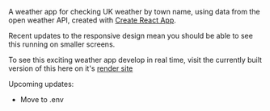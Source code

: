 A weather app for checking UK weather by town name, using data from the open weather API, created with [Create React App](https://github.com/facebook/create-react-app). 

Recent updates to the responsive design mean you should be able to see this running on smaller screens. 

To see this exciting weather app develop in real time, visit the currently built version of this here on it's [render site](https://webby.onrender.com)

Upcoming updates: 

  * Move to .env

